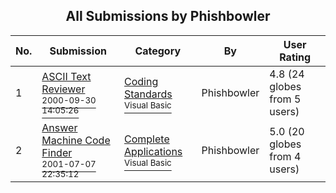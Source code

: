 ﻿<div align="center">

## All Submissions by Phishbowler

</div>

No.  | Submission | Category | By   | User Rating
---- | ---------- | -------- | ---- | -----------
1 | [ASCII Text Reviewer<br /><sup>2000-09-30 14:05:26</sup>](https://github.com/Planet-Source-Code/phishbowler-ascii-text-reviewer__1-11465) | [Coding Standards<br /><sup>Visual Basic</sup>](../ByCategory/coding-standards__1-43.md) | Phishbowler | 4.8 (24 globes from 5 users)
2 | [Answer Machine Code Finder<br /><sup>2001-07-07 22:35:12</sup>](https://github.com/Planet-Source-Code/phishbowler-answer-machine-code-finder__1-24662) | [Complete Applications<br /><sup>Visual Basic</sup>](../ByCategory/complete-applications__1-27.md) | Phishbowler | 5.0 (20 globes from 4 users)
